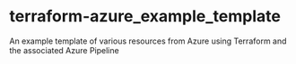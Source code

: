 # terraform-azure_example_template
An example template of various resources from Azure using Terraform and the associated Azure Pipeline
